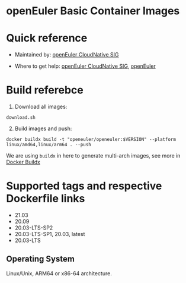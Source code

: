 # openEuler Basic Container Images

# Quick reference

- Maintained by: [openEuler CloudNative SIG](https://gitee.com/openeuler/cloudnative)

- Where to get help: [openEuler CloudNative SIG](https://gitee.com/openeuler/cloudnative), [openEuler](https://gitee.com/openeuler/community)

# Build referebce

1. Download all images:

```shell
download.sh
```

2. Build images and push:
```shell
docker buildx build -t "openeuler/openeuler:$VERSION" --platform linux/amd64,linux/arm64 . --push
```

We are using `buildx` in here to generate multi-arch images, see more in [Docker Buildx](https://docs.docker.com/buildx/working-with-buildx/)


# Supported tags and respective Dockerfile links

- 21.03
- 20.09
- 20.03-LTS-SP2
- 20.03-LTS-SP1, 20.03, latest
- 20.03-LTS


## Operating System
Linux/Unix, ARM64 or x86-64 architecture.

